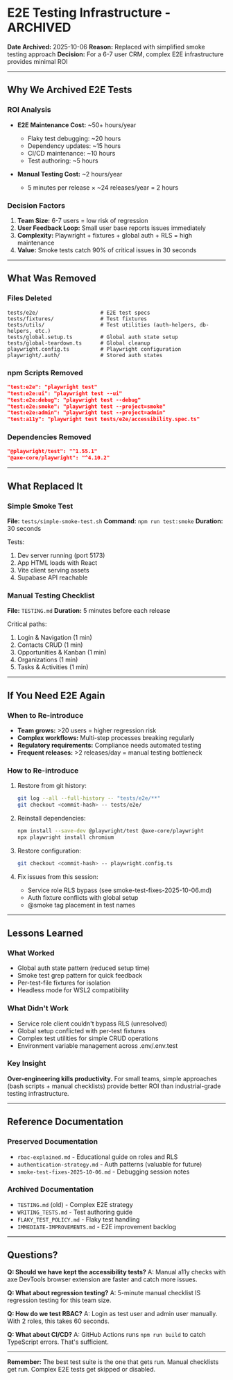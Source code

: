 # E2E Testing Infrastructure - ARCHIVED

**Date Archived:** 2025-10-06
**Reason:** Replaced with simplified smoke testing approach
**Decision:** For a 6-7 user CRM, complex E2E infrastructure provides minimal ROI

---

## Why We Archived E2E Tests

### ROI Analysis
- **E2E Maintenance Cost:** ~50+ hours/year
  - Flaky test debugging: ~20 hours
  - Dependency updates: ~15 hours
  - CI/CD maintenance: ~10 hours
  - Test authoring: ~5 hours

- **Manual Testing Cost:** ~2 hours/year
  - 5 minutes per release × ~24 releases/year = 2 hours

### Decision Factors
1. **Team Size:** 6-7 users = low risk of regression
2. **User Feedback Loop:** Small user base reports issues immediately
3. **Complexity:** Playwright + fixtures + global auth + RLS = high maintenance
4. **Value:** Smoke tests catch 90% of critical issues in 30 seconds

---

## What Was Removed

### Files Deleted
```
tests/e2e/                    # E2E test specs
tests/fixtures/               # Test fixtures
tests/utils/                  # Test utilities (auth-helpers, db-helpers, etc.)
tests/global.setup.ts         # Global auth state setup
tests/global-teardown.ts      # Global cleanup
playwright.config.ts          # Playwright configuration
playwright/.auth/             # Stored auth states
```

### npm Scripts Removed
```json
"test:e2e": "playwright test"
"test:e2e:ui": "playwright test --ui"
"test:e2e:debug": "playwright test --debug"
"test:e2e:smoke": "playwright test --project=smoke"
"test:e2e:admin": "playwright test --project=admin"
"test:a11y": "playwright test tests/e2e/accessibility.spec.ts"
```

### Dependencies Removed
```json
"@playwright/test": "^1.55.1"
"@axe-core/playwright": "^4.10.2"
```

---

## What Replaced It

### Simple Smoke Test
**File:** `tests/simple-smoke-test.sh`
**Command:** `npm run test:smoke`
**Duration:** 30 seconds

Tests:
1. Dev server running (port 5173)
2. App HTML loads with React
3. Vite client serving assets
4. Supabase API reachable

### Manual Testing Checklist
**File:** `TESTING.md`
**Duration:** 5 minutes before each release

Critical paths:
1. Login & Navigation (1 min)
2. Contacts CRUD (1 min)
3. Opportunities & Kanban (1 min)
4. Organizations (1 min)
5. Tasks & Activities (1 min)

---

## If You Need E2E Again

### When to Re-introduce
- **Team grows:** >20 users = higher regression risk
- **Complex workflows:** Multi-step processes breaking regularly
- **Regulatory requirements:** Compliance needs automated testing
- **Frequent releases:** >2 releases/day = manual testing bottleneck

### How to Re-introduce
1. Restore from git history:
   ```bash
   git log --all --full-history -- "tests/e2e/**"
   git checkout <commit-hash> -- tests/e2e/
   ```

2. Reinstall dependencies:
   ```bash
   npm install --save-dev @playwright/test @axe-core/playwright
   npx playwright install chromium
   ```

3. Restore configuration:
   ```bash
   git checkout <commit-hash> -- playwright.config.ts
   ```

4. Fix issues from this session:
   - Service role RLS bypass (see smoke-test-fixes-2025-10-06.md)
   - Auth fixture conflicts with global setup
   - @smoke tag placement in test names

---

## Lessons Learned

### What Worked
- Global auth state pattern (reduced setup time)
- Smoke test grep pattern for quick feedback
- Per-test-file fixtures for isolation
- Headless mode for WSL2 compatibility

### What Didn't Work
- Service role client couldn't bypass RLS (unresolved)
- Global setup conflicted with per-test fixtures
- Complex test utilities for simple CRUD operations
- Environment variable management across .env/.env.test

### Key Insight
**Over-engineering kills productivity.** For small teams, simple approaches (bash scripts + manual checklists) provide better ROI than industrial-grade testing infrastructure.

---

## Reference Documentation

### Preserved Documentation
- `rbac-explained.md` - Educational guide on roles and RLS
- `authentication-strategy.md` - Auth patterns (valuable for future)
- `smoke-test-fixes-2025-10-06.md` - Debugging session notes

### Archived Documentation
- `TESTING.md` (old) - Complex E2E strategy
- `WRITING_TESTS.md` - Test authoring guide
- `FLAKY_TEST_POLICY.md` - Flaky test handling
- `IMMEDIATE-IMPROVEMENTS.md` - E2E improvement backlog

---

## Questions?

**Q: Should we have kept the accessibility tests?**
A: Manual a11y checks with axe DevTools browser extension are faster and catch more issues.

**Q: What about regression testing?**
A: 5-minute manual checklist IS regression testing for this team size.

**Q: How do we test RBAC?**
A: Login as test user and admin user manually. With 2 roles, this takes 60 seconds.

**Q: What about CI/CD?**
A: GitHub Actions runs `npm run build` to catch TypeScript errors. That's sufficient.

---

**Remember:** The best test suite is the one that gets run. Manual checklists get run. Complex E2E tests get skipped or disabled.
